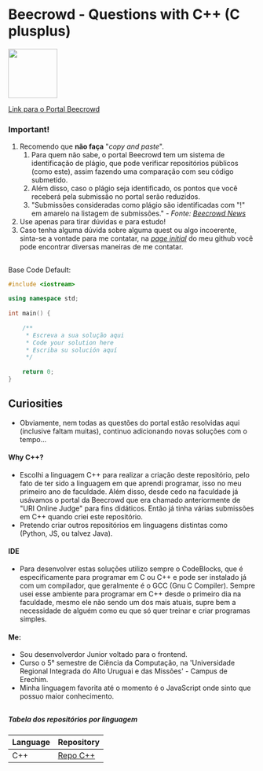 # Beecrowd - Questions with C++ (C plusplus)</br>
<div>
 <a href="https://www.beecrowd.com.br/judge/"><img src="https://resources.beecrowd.com.br/judge/img/5.0/logo-beecrowd.png?1635097036" height="100"></a>
</div>

[Link para o Portal Beecrowd](https://www.beecrowd.com.br/judge/)

### **Important!**
1. Recomendo que **não faça** "_copy and paste_".
   1. Para quem não sabe, o portal Beecrowd tem um sistema de identificação de plágio, que pode verificar repositórios públicos (como este), assim fazendo uma comparação com seu código submetido.
   1. Além disso, caso o plágio seja identificado, os pontos que você receberá pela submissão no portal serão reduzidos.
   1. "Submissões consideradas como plágio são identificadas com "!" em amarelo na listagem de submissões." - _Fonte: [Beecrowd News](https://www.beecrowd.com.br/judge/pt/news)_
1. Use apenas para tirar dúvidas e para estudo!
1. Caso tenha alguma dúvida sobre alguma quest ou algo incoerente, sinta-se a vontade para me contatar, na [_page initial_](https://github.com/JaissonB) do meu github você pode encontrar diversas maneiras de me contatar.
##

Base Code Default:
```c++
#include <iostream>
 
using namespace std;
 
int main() {
 
    /**
     * Escreva a sua solução aqui
     * Code your solution here
     * Escriba su solución aquí
     */
 
    return 0;
}
```

## Curiosities

- Obviamente, nem todas as questões do portal estão resolvidas aqui (inclusive faltam muitas), continuo adicionando novas soluções com o tempo...

#### Why C++?
- Escolhi a linguagem C++ para realizar a criação deste repositório, pelo fato de ter sido a linguagem em que aprendi programar, isso no meu primeiro ano de faculdade. Além disso, desde cedo na faculdade já usávamos o portal da Beecrowd que era chamado anteriormente de "URI Online Judge" para fins didáticos. Então já tinha várias submissões em C++ quando criei este repositório.
- Pretendo criar outros repositórios em linguagens distintas como (Python, JS, ou talvez Java).

#### IDE
- Para desenvolver estas soluções utilizo sempre o CodeBlocks, que é especificamente para programar em C ou C++ e pode ser instalado já com um compilador, que geralmente é o GCC (Gnu C Compiler). Sempre usei esse ambiente para programar em C++ desde o primeiro dia na faculdade, mesmo ele não sendo um dos mais atuais, supre bem a necessidade de alguém como eu que só quer treinar e criar programas simples.
 
#### Me:
 - Sou desenvolverdor Junior voltado para o frontend.
 - Curso o 5° semestre de Ciência da Computação, na 'Universidade Regional Integrada do Alto Uruguai e das Missões' - Campus de Erechim.
 - Minha linguagem favorita até o momento é o JavaScript onde sinto que possuo maior conhecimento.
 
 ##
 
##### Tabela dos repositórios por linguagem
| Language | Repository |
| ---  | --- |
| C++  | [Repo C++](https://github.com/JaissonB/Beecrowd-Cplusplus) |
